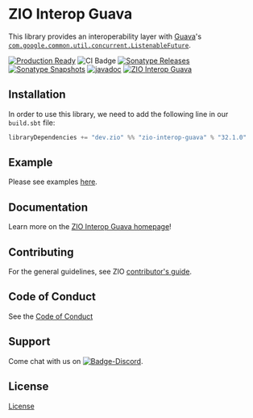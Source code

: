 [//]: # (This file was autogenerated using `zio-sbt-website` plugin via `sbt generateReadme` command.)
[//]: # (So please do not edit it manually. Instead, change "docs/index.md" file or sbt setting keys)
[//]: # (e.g. "readmeDocumentation" and "readmeSupport".)

# ZIO Interop Guava

This library provides an interoperability layer with [Guava](https://guava.dev/)'s [`com.google.common.util.concurrent.ListenableFuture`](https://github.com/google/guava/wiki/ListenableFutureExplained).

[![Production Ready](https://img.shields.io/badge/Project%20Stage-Production%20Ready-brightgreen.svg)](https://github.com/zio/zio/wiki/Project-Stages) ![CI Badge](https://github.com/zio/interop-guava/workflows/CI/badge.svg) [![Sonatype Releases](https://img.shields.io/nexus/r/https/oss.sonatype.org/dev.zio/zio-interop-guava_2.13.svg?label=Sonatype%20Release)](https://oss.sonatype.org/content/repositories/releases/dev/zio/zio-interop-guava_2.13/) [![Sonatype Snapshots](https://img.shields.io/nexus/s/https/oss.sonatype.org/dev.zio/zio-interop-guava_2.13.svg?label=Sonatype%20Snapshot)](https://oss.sonatype.org/content/repositories/snapshots/dev/zio/zio-interop-guava_2.13/) [![javadoc](https://javadoc.io/badge2/dev.zio/zio-interop-guava-docs_2.13/javadoc.svg)](https://javadoc.io/doc/dev.zio/zio-interop-guava-docs_2.13) [![ZIO Interop Guava](https://img.shields.io/github/stars/zio/interop-guava?style=social)](https://github.com/zio/interop-guava)

[//]: # (## Introduction)

## Installation

In order to use this library, we need to add the following line in our `build.sbt` file:

```scala
libraryDependencies += "dev.zio" %% "zio-interop-guava" % "32.1.0"
```

## Example

Please see examples [here](https://github.com/zio/interop-guava/blob/master/src/test/scala/zio/interop/guava/GuavaSpec.scala).

## Documentation

Learn more on the [ZIO Interop Guava homepage](https://zio.dev/zio-interop-guava)!

## Contributing

For the general guidelines, see ZIO [contributor's guide](https://zio.dev/about/contributing).

## Code of Conduct

See the [Code of Conduct](https://zio.dev/about/code-of-conduct)

## Support

Come chat with us on [![Badge-Discord]][Link-Discord].

[Badge-Discord]: https://img.shields.io/discord/629491597070827530?logo=discord "chat on discord"
[Link-Discord]: https://discord.gg/2ccFBr4 "Discord"

## License

[License](LICENSE)
